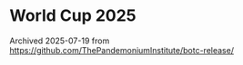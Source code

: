 # World Cup 2025

Archived 2025-07-19 from https://github.com/ThePandemoniumInstitute/botc-release/
